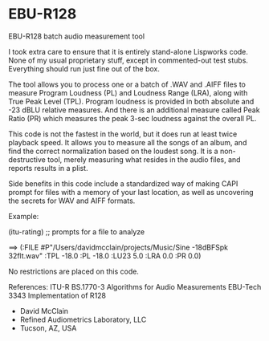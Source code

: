 # EBU-R128
EBU-R128 batch audio measurement tool

I took extra care to ensure that it is entirely stand-alone Lispworks code. None of my usual proprietary stuff, 
except in commented-out test stubs. Everything should run just fine out of the box.

The tool allows you to process one or a batch of .WAV and .AIFF files to measure Program Loudness (PL) and 
Loudness Range (LRA), along with True Peak Level (TPL). Program loudness is provided in both absolute and 
-23 dBLU relative measures. And there is an additional measure called Peak Ratio (PR) which measures the 
peak 3-sec loudness against the overall PL.

This code is not the fastest in the world, but it does run at least twice playback speed. It allows you to 
measure all the songs of an album, and find the correct normalization based on the loudest song. It is a 
non-destructive tool, merely measuring what resides in the audio files, and reports results in a plist.

Side benefits in this code include a standardized way of making CAPI prompt for files with a memory of your 
last location, as well as uncovering the secrets for WAV and AIFF formats.

Example:

(itu-rating)  ;; prompts for a file to analyze

==>  (:FILE #P"/Users/davidmcclain/projects/Music/Sine -18dBFSpk 32flt.wav" :TPL -18.0 :PL -18.0 :LU23 5.0 :LRA 0.0 :PR 0.0)

No restrictions are placed on this code.

References:
	ITU-R BS.1770-3 Algorithms for Audio Measurements
 	EBU-Tech 3343 Implementation of R128

- David McClain
- Refined Audiometrics Laboratory, LLC
- Tucson, AZ, USA
